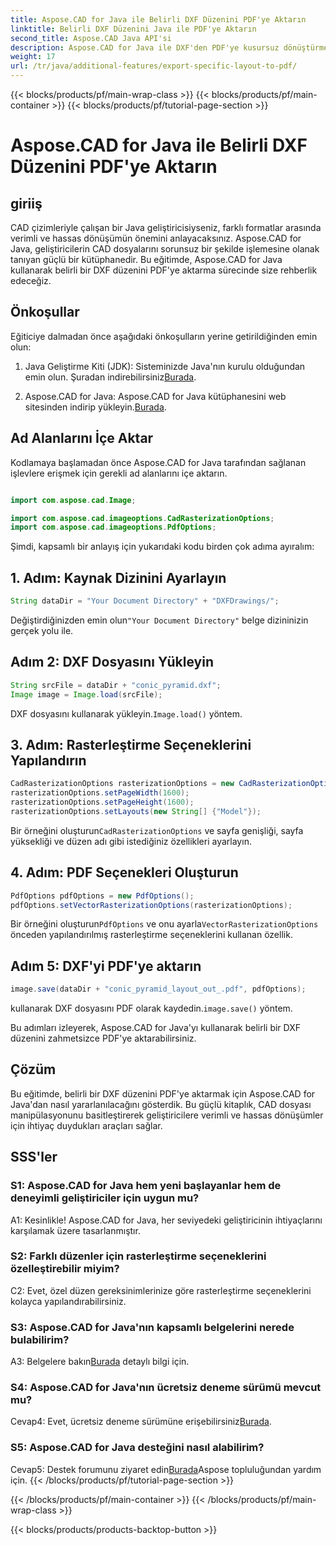 ```yaml
---
title: Aspose.CAD for Java ile Belirli DXF Düzenini PDF'ye Aktarın
linktitle: Belirli DXF Düzenini Java ile PDF'ye Aktarın
second_title: Aspose.CAD Java API'si
description: Aspose.CAD for Java ile DXF'den PDF'ye kusursuz dönüştürmeyi keşfedin. Belirli düzenleri zahmetsizce ve hassas bir şekilde dışa aktarın.
weight: 17
url: /tr/java/additional-features/export-specific-layout-to-pdf/
---
```


{{< blocks/products/pf/main-wrap-class >}}
{{< blocks/products/pf/main-container >}}
{{< blocks/products/pf/tutorial-page-section >}}

# Aspose.CAD for Java ile Belirli DXF Düzenini PDF'ye Aktarın

## giriiş

CAD çizimleriyle çalışan bir Java geliştiricisiyseniz, farklı formatlar arasında verimli ve hassas dönüşümün önemini anlayacaksınız. Aspose.CAD for Java, geliştiricilerin CAD dosyalarını sorunsuz bir şekilde işlemesine olanak tanıyan güçlü bir kütüphanedir. Bu eğitimde, Aspose.CAD for Java kullanarak belirli bir DXF düzenini PDF'ye aktarma sürecinde size rehberlik edeceğiz.

## Önkoşullar

Eğiticiye dalmadan önce aşağıdaki önkoşulların yerine getirildiğinden emin olun:

1. Java Geliştirme Kiti (JDK): Sisteminizde Java'nın kurulu olduğundan emin olun. Şuradan indirebilirsiniz[Burada](https://www.oracle.com/java/technologies/javase-downloads.html).

2.  Aspose.CAD for Java: Aspose.CAD for Java kütüphanesini web sitesinden indirip yükleyin.[Burada](https://releases.aspose.com/cad/java/).

## Ad Alanlarını İçe Aktar

Kodlamaya başlamadan önce Aspose.CAD for Java tarafından sağlanan işlevlere erişmek için gerekli ad alanlarını içe aktarın.

```java

import com.aspose.cad.Image;

import com.aspose.cad.imageoptions.CadRasterizationOptions;
import com.aspose.cad.imageoptions.PdfOptions;
```

Şimdi, kapsamlı bir anlayış için yukarıdaki kodu birden çok adıma ayıralım:

## 1. Adım: Kaynak Dizinini Ayarlayın

```java
String dataDir = "Your Document Directory" + "DXFDrawings/";
```

 Değiştirdiğinizden emin olun`"Your Document Directory"` belge dizininizin gerçek yolu ile.

## Adım 2: DXF Dosyasını Yükleyin

```java
String srcFile = dataDir + "conic_pyramid.dxf";
Image image = Image.load(srcFile); 
```

 DXF dosyasını kullanarak yükleyin.`Image.load()` yöntem.

## 3. Adım: Rasterleştirme Seçeneklerini Yapılandırın

```java
CadRasterizationOptions rasterizationOptions = new CadRasterizationOptions();
rasterizationOptions.setPageWidth(1600);
rasterizationOptions.setPageHeight(1600);   
rasterizationOptions.setLayouts(new String[] {"Model"});
```

 Bir örneğini oluşturun`CadRasterizationOptions` ve sayfa genişliği, sayfa yüksekliği ve düzen adı gibi istediğiniz özellikleri ayarlayın.

## 4. Adım: PDF Seçenekleri Oluşturun

```java
PdfOptions pdfOptions = new PdfOptions();
pdfOptions.setVectorRasterizationOptions(rasterizationOptions);
```

 Bir örneğini oluşturun`PdfOptions` ve onu ayarla`VectorRasterizationOptions` önceden yapılandırılmış rasterleştirme seçeneklerini kullanan özellik.

## Adım 5: DXF'yi PDF'ye aktarın

```java
image.save(dataDir + "conic_pyramid_layout_out_.pdf", pdfOptions);
```

 kullanarak DXF dosyasını PDF olarak kaydedin.`image.save()` yöntem.

Bu adımları izleyerek, Aspose.CAD for Java'yı kullanarak belirli bir DXF düzenini zahmetsizce PDF'ye aktarabilirsiniz.

## Çözüm

Bu eğitimde, belirli bir DXF düzenini PDF'ye aktarmak için Aspose.CAD for Java'dan nasıl yararlanılacağını gösterdik. Bu güçlü kitaplık, CAD dosyası manipülasyonunu basitleştirerek geliştiricilere verimli ve hassas dönüşümler için ihtiyaç duydukları araçları sağlar.

## SSS'ler

### S1: Aspose.CAD for Java hem yeni başlayanlar hem de deneyimli geliştiriciler için uygun mu?

A1: Kesinlikle! Aspose.CAD for Java, her seviyedeki geliştiricinin ihtiyaçlarını karşılamak üzere tasarlanmıştır.

### S2: Farklı düzenler için rasterleştirme seçeneklerini özelleştirebilir miyim?

C2: Evet, özel düzen gereksinimlerinize göre rasterleştirme seçeneklerini kolayca yapılandırabilirsiniz.

### S3: Aspose.CAD for Java'nın kapsamlı belgelerini nerede bulabilirim?

 A3: Belgelere bakın[Burada](https://reference.aspose.com/cad/java/) detaylı bilgi için.

### S4: Aspose.CAD for Java'nın ücretsiz deneme sürümü mevcut mu?

 Cevap4: Evet, ücretsiz deneme sürümüne erişebilirsiniz[Burada](https://releases.aspose.com/).

### S5: Aspose.CAD for Java desteğini nasıl alabilirim?

 Cevap5: Destek forumunu ziyaret edin[Burada](https://forum.aspose.com/c/cad/19)Aspose topluluğundan yardım için.
{{< /blocks/products/pf/tutorial-page-section >}}

{{< /blocks/products/pf/main-container >}}
{{< /blocks/products/pf/main-wrap-class >}}

{{< blocks/products/products-backtop-button >}}
